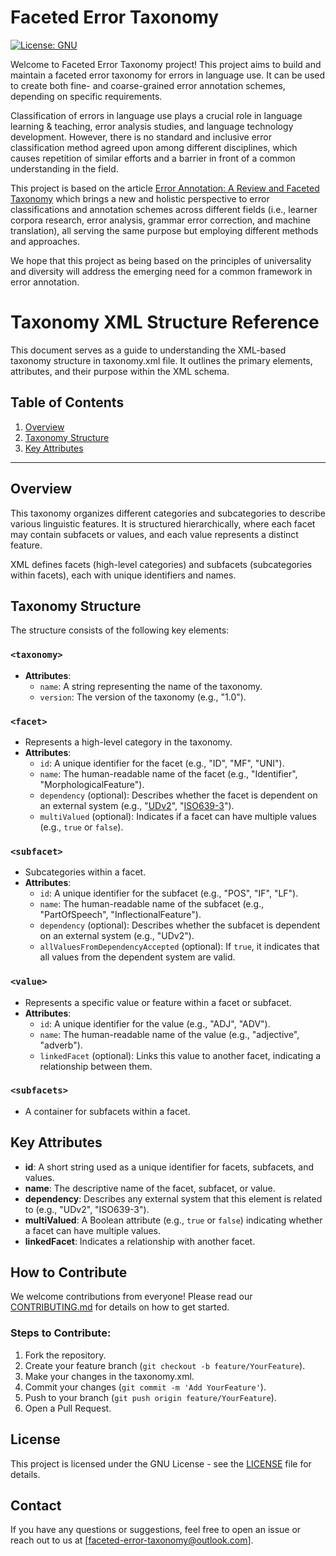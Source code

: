 # Faceted Error Taxonomy

[![License: GNU](https://img.shields.io/badge/License-GNU-yellow.svg)]([https://opensource.org/licenses/MIT](https://opensource.org/license/gpl-3-0))
<!---
[![Contributors](https://img.shields.io/github/contributors/username/faceted-taxonomy-project)](https://github.com/username/faceted-taxonomy-project/graphs/contributors)
-->

Welcome to Faceted Error Taxonomy project! This project aims to build and maintain a faceted error taxonomy for errors in language use. It can be used to  create both fine- and coarse-grained error annotation schemes, depending on specific requirements.

Classification of errors in language use plays a crucial role in language learning \& teaching, error analysis studies, and language technology development.
However, there is no standard and inclusive error classification method agreed upon among different disciplines, which causes repetition of similar efforts and a barrier in front of a common understanding in the field.

This project is based on the article [Error Annotation: A Review and Faceted Taxonomy](https://github.com/error-taxonomy/) which brings a new and holistic perspective to error classifications and annotation schemes across different fields (i.e., learner corpora research, error analysis, grammar error correction, and machine translation), all serving the same purpose but employing different methods and approaches.

We hope that this project as being based on the principles of universality and diversity will address the emerging need for a common framework in error annotation.

# Taxonomy XML Structure Reference

This document serves as a guide to understanding the XML-based taxonomy structure in taxonomy.xml file. It outlines the primary elements, attributes, and their purpose within the XML schema.

## Table of Contents

1. [Overview](#overview)
2. [Taxonomy Structure](#taxonomy-structure)
3. [Key Attributes](#key-attributes)

---

## Overview

This taxonomy organizes different categories and subcategories to describe various linguistic features. It is structured hierarchically, where each facet may contain subfacets or values, and each value represents a distinct feature.

XML defines facets (high-level categories) and subfacets (subcategories within facets), each with unique identifiers and names.

## Taxonomy Structure

The structure consists of the following key elements:

### `<taxonomy>`
- **Attributes**:
  - `name`: A string representing the name of the taxonomy.
  - `version`: The version of the taxonomy (e.g., "1.0").

### `<facet>`
- Represents a high-level category in the taxonomy.
- **Attributes**:
  - `id`: A unique identifier for the facet (e.g., "ID", "MF", "UNI").
  - `name`: The human-readable name of the facet (e.g., "Identifier", "MorphologicalFeature").
  - `dependency` (optional): Describes whether the facet is dependent on an external system (e.g., "[UDv2](https://universaldependencies.org/v2/)", "[ISO639-3](https://iso639-3.sil.org/code_tables/639/data)").
  - `multiValued` (optional): Indicates if a facet can have multiple values (e.g., `true` or `false`).

### `<subfacet>`
- Subcategories within a facet.
- **Attributes**:
  - `id`: A unique identifier for the subfacet (e.g., "POS", "IF", "LF").
  - `name`: The human-readable name of the subfacet (e.g., "PartOfSpeech", "InflectionalFeature").
  - `dependency` (optional): Describes whether the subfacet is dependent on an external system (e.g., "UDv2").
  - `allValuesFromDependencyAccepted` (optional): If `true`, it indicates that all values from the dependent system are valid.

### `<value>`
- Represents a specific value or feature within a facet or subfacet.
- **Attributes**:
  - `id`: A unique identifier for the value (e.g., "ADJ", "ADV").
  - `name`: The human-readable name of the value (e.g., "adjective", "adverb").
  - `linkedFacet` (optional): Links this value to another facet, indicating a relationship between them.

### `<subfacets>`
- A container for subfacets within a facet.

## Key Attributes

- **id**: A short string used as a unique identifier for facets, subfacets, and values.
- **name**: The descriptive name of the facet, subfacet, or value.
- **dependency**: Describes any external system that this element is related to (e.g., "UDv2", "ISO639-3").
- **multiValued**: A Boolean attribute (e.g., `true` or `false`) indicating whether a facet can have multiple values.
- **linkedFacet**: Indicates a relationship with another facet.

## How to Contribute

We welcome contributions from everyone! Please read our [CONTRIBUTING.md](CONTRIBUTING.md) for details on how to get started. 

### Steps to Contribute:

1. Fork the repository.
2. Create your feature branch (`git checkout -b feature/YourFeature`).
3. Make your changes in the taxonomy.xml.
4. Commit your changes (`git commit -m 'Add YourFeature'`).
5. Push to your branch (`git push origin feature/YourFeature`).
6. Open a Pull Request.

## License

This project is licensed under the GNU License - see the [LICENSE](LICENSE) file for details.

## Contact

If you have any questions or suggestions, feel free to open an issue or reach out to us at [faceted-error-taxonomy@outlook.com].

